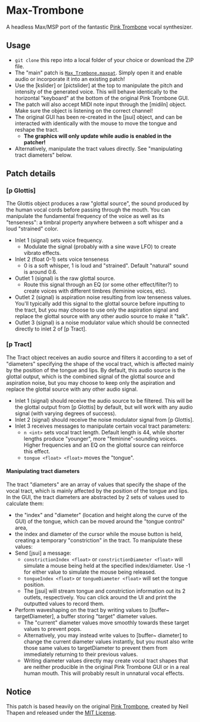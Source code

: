 # Max-Trombone
A headless Max/MSP port of the fantastic [Pink Trombone](https://dood.al/pinktrombone/) vocal synthesizer.

## Usage
- ```git clone``` this repo into a local folder of your choice or download the ZIP file.
- The "main" patch is [```Max_Trombone.maxpat```](https://github.com/yonatanrozin/Max-Trombone/blob/main/Max_Trombone.maxpat). Simply open it and enable audio or incorporate it into an existing patch!
- Use the [kslider] or [pictslider] at the top to manipulate the pitch and intensity of the generated voice. This will behave identically to the horizontal "keyboard" at the bottom of the original Pink Trombone GUI. 
- The patch will also accept MIDI note input through the [midiIn] object. Make sure the object is listening on the correct channel!
- The original GUI has been re-created in the [jsui] object, and can be interacted with identically with the mouse to move the tongue and reshape the tract.
  - __The graphics will only update while audio is enabled in the patcher!__
- Alternatively, manipulate the tract values directly. See "manipulating tract diameters" below.

## Patch details

### [p Glottis]
The Glottis object produces a raw "glottal source", the sound produced by the human vocal cords before passing through the mouth. You can manipulate the fundamental frequency of the voice as well as its "tenseness": a timbral property anywhere between a soft whisper and a loud "strained" color.
- Inlet 1 (signal) sets voice frequency.
  - Modulate the signal (probably with a sine wave LFO) to create vibrato effects.
- Inlet 2 (float 0-1) sets voice tenseness
  - 0 is a soft whisper, 1 is loud and "strained". Default "natural" sound is around 0.6.
- Outlet 1 (signal) is the raw glottal source.
  - Route this signal through an EQ (or some other effect/filter?) to create voices with different timbres (feminine voices, etc).
- Outlet 2 (signal) is aspiration noise resulting from low tenseness values. You'll typically add this signal to the glottal source before inputting to the tract, but you may choose to use only the aspiration signal and replace the glottal source with any other audio source to make it "talk".
- Outlet 3 (signal) is a noise modulator value which should be connected directly to inlet 2 of [p Tract].

### [p Tract]
The Tract object receives an audio source and filters it according to a set of "diameters" specifying the shape of the vocal tract, which is affected mainly by the position of the tongue and lips. By default, this audio source is the glottal output, which is the combined signal of the glottal source and aspiration noise, but you may choose to keep only the aspiration and replace the glottal source with any other audio signal.
- Inlet 1 (signal) should receive the audio source to be filtered. This will be the glottal output from [p Glottis] by default, but will work with any audio signal (with varying degrees of success).
- Inlet 2 (signal) should receive the noise modulator signal from [p Glottis].
- Inlet 3 receives messages to manipulate certain vocal tract parameters:
  - ```n <int>``` sets vocal tract length. Default length is 44, while shorter lengths produce "younger", more "feminine"-sounding voices. Higher frequencies and an EQ on the glottal source can reinforce this effect.
  - ```tongue <float> <float>``` moves the "tongue".

#### Manipulating tract diameters
The tract "diameters" are an array of values that specify the shape of the vocal tract, which is mainly affected by the position of the tongue and lips. In the GUI, the tract diameters are abstracted by 2 sets of values used to calculate them:
- the "index" and "diameter" (location and height along the curve of the GUI) of the tongue, which can be moved around the "tongue control" area,
- the index and diameter of the cursor while the mouse button is held, creating a temporary "constriction" in the tract.
To manipulate these values:
- Send [jsui] a message:
  - ```constrictionIndex <float>``` or ```constrictionDiameter <float>``` will simulate a mouse being held at the specified index/diameter. Use -1 for either value to simulate the mouse being released.
  - ```tongueIndex <float>``` or ```tongueDiameter <float>``` will set the tongue position.
  - The [jsui] will stream tongue and constriction information out its 2 outlets, respectively. You can click around the UI and print the outputted values to record them.
- Perform waveshaping on the tract by writing values to [buffer~ targetDiameter], a buffer storing "target" diameter values.
  - The "current" diameter values move smoothly towards these target values to prevent pops.
  - Alternatively, you may instead write values to [buffer~ diameter] to change the current diameter values instantly, but you must also write those same values to targetDiameter to prevent them from immediately returning to their previous values.
  - Writing diameter values directly may create vocal tract shapes that are neither producible in the original Pink Trombone GUI or in a real human mouth. This will probably result in unnatural vocal effects.

## Notice
This patch is based heavily on the original [Pink Trombone](https://dood.al/pinktrombone/), created by Neil Thapen and released under the [MIT License](https://opensource.org/license/mit).